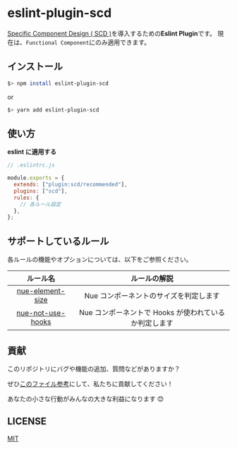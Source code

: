 # eslint-plugin-scd

[Specific Component Design ( SCD )](SCD.md)を導入するための**Eslint Plugin**です。
現在は、`Functional Component`にのみ適用できます。

## インストール

```bash
$> npm install eslint-plugin-scd
```

or

```bash
$> yarn add eslint-plugin-scd
```

## 使い方

**eslint に適用する**

```js
// .eslintrc.js

module.exports = {
  extends: ["plugin:scd/recommended"],
  plugins: ["scd"],
  rules: {
    // 各ルール設定
  },
};
```

## サポートしているルール

各ルールの機能やオプションについては、以下をご参照ください。

|                    ルール名                     |                     ルールの解説                      |
| :---------------------------------------------: | :---------------------------------------------------: |
|  [nue-element-size](rules/nue-element-size.md)  |        Nue コンポーネントのサイズを判定します         |
| [nue-not-use-hooks](rules/nue-not-use-hooks.md) | Nue コンポーネントで Hooks が使われているか判定します |

## 貢献

このリポジトリにバグや機能の追加、質問などがありますか？

ぜひ[このファイル参考](CONTRIBUTION.md)にして、私たちに貢献してください！

あなたの小さな行動がみんなの大きな利益になります 😊

## LICENSE

[MIT](LICENSE "LICENSE")
